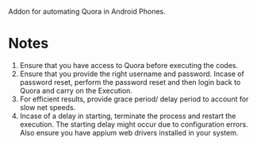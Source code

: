 Addon for automating Quora in Android Phones.

# Notes
1. Ensure that you have access to Quora before executing the codes.
2. Ensure that you provide the right username and password. Incase of password reset, perform the password reset and then login back to Quora and carry on the Execution.
3. For efficient results, provide grace period/ delay period to account for slow net speeds. 
4. Incase of a delay in starting, terminate the process and restart the execution. The starting delay might occur due to configuration errors. Also ensure you have appium web drivers installed in your system.
